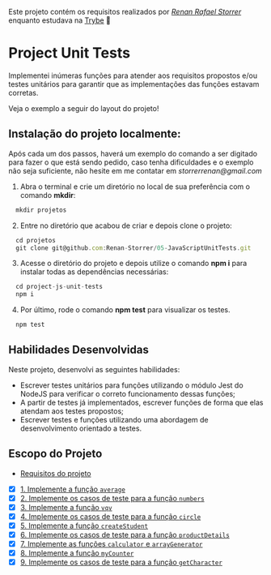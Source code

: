 Este projeto contém os requisitos realizados por _[Renan Rafael Storrer](www.linkedin.com/in/renanstorrer)_ enquanto estudava na [Trybe](https://www.betrybe.com/) :rocket:

# Project Unit Tests

Implementei inúmeras funções para atender aos requisitos propostos e/ou testes unitários para garantir que as implementações das funções estavam corretas.

Veja o exemplo a seguir do layout do projeto!

## Instalação do projeto localmente:
 
Após cada um dos passos, haverá um exemplo do comando a ser digitado para fazer o que está sendo pedido, caso tenha dificuldades e o exemplo não seja suficiente, não hesite em me contatar em _storrerrenan@gmail.com_ 

1. Abra o terminal e crie um diretório no local de sua preferência com o comando **mkdir**:
```javascript
  mkdir projetos
```

2. Entre no diretório que acabou de criar e depois clone o projeto:
```javascript
  cd projetos
  git clone git@github.com:Renan-Storrer/05-JavaScriptUnitTests.git
```

3. Acesse o diretório do projeto e depois utilize o comando **npm i** para instalar todas as dependências necessárias:
```javascript
  cd project-js-unit-tests
  npm i
```

4. Por último, rode o comando **npm test** para visualizar os testes.

```javascript
  npm test
```

## Habilidades Desenvolvidas

Neste projeto, desenvolvi as seguintes habilidades:

- Escrever testes unitários para funções utilizando o módulo Jest do NodeJS para verificar o correto funcionamento dessas funções;
- A partir de testes já implementados, escrever funções de forma que elas atendam aos testes propostos;
- Escrever testes e funções utilizando uma abordagem de desenvolvimento orientado a testes.

## Escopo do Projeto

- [Requisitos do projeto](#requisitos-do-projeto)
- [x] [1. Implemente a função `average`](#1-implemente-a-função-average)
- [x] [2. Implemente os casos de teste para a função `numbers`](#2-implemente-os-casos-de-teste-para-a-função-numbers)
- [x] [3. Implemente a função `vqv`](#3-implemente-a-função-vqv)
- [x] [4. Implemente os casos de teste para a função `circle`](#4-implemente-os-casos-de-teste-para-a-função-circle)
- [x] [5. Implemente a função `createStudent`](#5-implemente-a-função-createstudent)
- [x] [6. Implemente os casos de teste para a função `productDetails`](#6-implemente-os-casos-de-teste-para-a-função-productdetails)
- [x] [7. Implemente as funções `calculator` e `arrayGenerator`](#7-implemente-as-funções-calculator-e-arraygenerator)
- [x] [8. Implemente a função `myCounter`](#8-implemente-a-função-mycounter)
- [x] [9. Implemente os casos de teste para a função `getCharacter`](#9-implemente-os-casos-de-teste-para-a-função-getcharacter)
